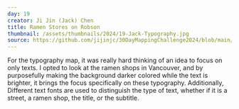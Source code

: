 ```yaml
---
day: 19
creator: Ji Jin (Jack) Chen
title: Ramen Stores on Robson
thumbnail: /assets/thumbnails/2024/19-Jack-Typography.jpg
source: https://github.com/jijinjc/30DayMappingChallenge2024/blob/main/Typography-19.Rmd
---
```


For the typography map, it was really hard thinking of an idea to focus on only texts. I opted to look at the ramen shops in Vancouver, and by purposefully making the background darker colored while the text is brighter, it brings the focus specifically on these typography. Additionally, Different text fonts are used to distinguish the type of text, whether if it is a street, a ramen shop, the title, or the subtitle.
